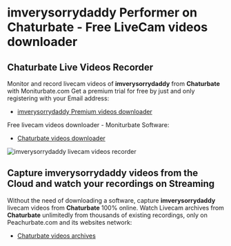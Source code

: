 # imverysorrydaddy Performer on Chaturbate - Free LiveCam videos downloader

## Chaturbate Live Videos Recorder

Monitor and record livecam videos of **imverysorrydaddy** from **Chaturbate** with Moniturbate.com
Get a premium trial for free by just and only registering with your Email address:
* [imverysorrydaddy Premium videos downloader](https://moniturbate.com/request-demo-licence-key.html)

Free livecam videos downloader - Moniturbate Software:
* [Chaturbate videos downloader](https://moniturbate.com/moniturbate-download-software.html)

![imverysorrydaddy livecam videos recorder](https://peachurnet.com/templates/moniturbate-software.png)


## Capture imverysorrydaddy videos from the Cloud and watch your recordings on Streaming

Without the need of downloading a software, capture **imverysorrydaddy** livecam videos from **Chaturbate** 100% online.
Watch Livecam archives from **Chaturbate** unlimitedly from thousands of existing recordings, only on Peachurbate.com and its websites network:
* [Chaturbate videos archives](https://peachurnet.com/)